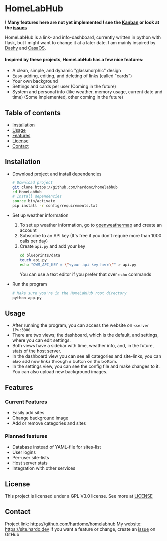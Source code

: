 # HomeLabHub
**! Many features here are not yet implemented ! see the [Kanban](https://github.com/users/HardoMX/projects/7/views/1) or look at the [issues](https://github.com/HardoMX/HomeLabHub/issues)**

HomeLabHub is a link- and info-dashboard, currently written in python with flask, but I might want to change it at a later date. 
I am mainly inspired by [Dashy](https://github.com/lissy93/dashy) and [CasaOS](https://casaos.io/).
#### Inspired by these projects, HomeLabHub has a few nice features:
- A clean, simple, and dynamic "glassmorphic" design
- Easy adding, editing, and deleting of links (called "cards")
- Your own background
- Settings and cards per user (Coming in the future)
- System and personal info (like weather, memory usage, current date and time) (Some implemented, other coming in the future)

## Table of contents
- [Installation](#installation)
- [Usage](#usage)
- [Features](#features)
- [License](#license)
- [Contact](#contact)

## Installation
- Download project and install dependencies
    ```bash
    # Download project
    git clone https://github.com/hardomx/homelabhub
    cd HomeLabHub
    # Install dependencies
    source bin/activate
    pip install -r config/requirements.txt
    ```

- Set up weather information
    1. To set up weather information, go to [openweathermap](https://openweathermap.org/) and create an account
    2. Subscribe to an API key (It's free if you don't require more than 1000 calls per day)
    3. Create `api.py` and add your key
        ```bash
        cd blueprints/data
        touch api.py
        echo "OWM_API_KEY = \"<your api key here\"" > api.py
        ```
        You can use a text editor if you prefer that over `echo` commands

- Run the program
    ```bash
    # Make sure you're in the HomeLabHub root directory
    python app.py
    ```

## Usage
- After running the program, you can access the website on `<server IP>:3000`
- There are two views; the dashboard, which is the default, and settings, where you can edit settings.
- Both views have a sidebar with time, weather info, and, in the future, stats of the host server.
- In the dashboard view you can see all categories and site-links, you can also add new links through a button on the bottom.
- In the settings view, you can see the config file and make changes to it. You can also upload new background images.

## Features
### Current Features
- Easily add sites
- Change background image
- Add or remove categories and sites

### Planned features
- Database instead of YAML-file for sites-list
- User logins
- Per-user site-lists
- Host server stats
- Integration with other services

## License
This project is licensed under a GPL V3.0 license. See more at [LICENSE](LICENSE)

## Contact
Project link: https://github.com/hardomx/homelabhub
My website: https://site.hardo.dev
If you want a feature or change, create an [issue](https://github.com/HardoMX/HomeLabHub/issues) on GitHub

